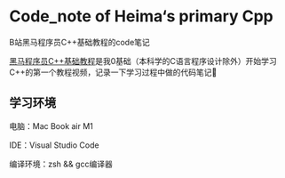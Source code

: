 # Code_note of Heima‘s primary Cpp

B站黑马程序员C++基础教程的code笔记


[黑马程序员C++基础教程](https://www.bilibili.com/video/BV1et411b73Z?spm_id_from=333.1007.top_right_bar_window_custom_collection.content.click&vd_source=05111c175e03cb3fc222674fb186d090)是我0基础（本科学的C语言程序设计除外）开始学习C++的第一个教程视频，记录一下学习过程中做的代码笔记📒

## 学习环境
电脑：Mac Book air M1

IDE：Visual Studio Code

编译环境：zsh && gcc编译器
